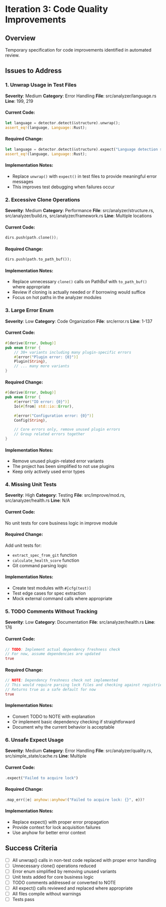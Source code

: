 # Iteration 3: Code Quality Improvements

## Overview
Temporary specification for code improvements identified in automated review.

## Issues to Address

### 1. Unwrap Usage in Test Files
**Severity**: Medium
**Category**: Error Handling
**File**: src/analyzer/language.rs
**Line**: 199, 219

#### Current Code:
```rust
let language = detector.detect(&structure).unwrap();
assert_eq!(language, Language::Rust);
```

#### Required Change:
```rust
let language = detector.detect(&structure).expect("Language detection should succeed for test");
assert_eq!(language, Language::Rust);
```

#### Implementation Notes:
- Replace `unwrap()` with `expect()` in test files to provide meaningful error messages
- This improves test debugging when failures occur

### 2. Excessive Clone Operations
**Severity**: Medium
**Category**: Performance
**File**: src/analyzer/structure.rs, src/analyzer/build.rs, src/analyzer/framework.rs
**Line**: Multiple locations

#### Current Code:
```rust
dirs.push(path.clone());
```

#### Required Change:
```rust
dirs.push(path.to_path_buf());
```

#### Implementation Notes:
- Replace unnecessary `clone()` calls on PathBuf with `to_path_buf()` where appropriate
- Review if cloning is actually needed or if borrowing would suffice
- Focus on hot paths in the analyzer modules

### 3. Large Error Enum
**Severity**: Low
**Category**: Code Organization
**File**: src/error.rs
**Line**: 1-137

#### Current Code:
```rust
#[derive(Error, Debug)]
pub enum Error {
    // 30+ variants including many plugin-specific errors
    #[error("Plugin error: {0}")]
    Plugin(String),
    // ... many more variants
}
```

#### Required Change:
```rust
#[derive(Error, Debug)]
pub enum Error {
    #[error("IO error: {0}")]
    Io(#[from] std::io::Error),
    
    #[error("Configuration error: {0}")]
    Config(String),
    
    // Core errors only, remove unused plugin errors
    // Group related errors together
}
```

#### Implementation Notes:
- Remove unused plugin-related error variants
- The project has been simplified to not use plugins
- Keep only actively used error types

### 4. Missing Unit Tests
**Severity**: High
**Category**: Testing
**File**: src/improve/mod.rs, src/analyzer/health.rs
**Line**: N/A

#### Current Code:
No unit tests for core business logic in improve module

#### Required Change:
Add unit tests for:
- `extract_spec_from_git` function
- `calculate_health_score` function
- Git command parsing logic

#### Implementation Notes:
- Create test modules with `#[cfg(test)]` 
- Test edge cases for spec extraction
- Mock external command calls where appropriate

### 5. TODO Comments Without Tracking
**Severity**: Low
**Category**: Documentation
**File**: src/analyzer/health.rs
**Line**: 176

#### Current Code:
```rust
// TODO: Implement actual dependency freshness check
// For now, assume dependencies are updated
true
```

#### Required Change:
```rust
// NOTE: Dependency freshness check not implemented
// This would require parsing lock files and checking against registries
// Returns true as a safe default for now
true
```

#### Implementation Notes:
- Convert TODO to NOTE with explanation
- Or implement basic dependency checking if straightforward
- Document why the current behavior is acceptable

### 6. Unsafe Expect Usage
**Severity**: Medium
**Category**: Error Handling
**File**: src/analyzer/quality.rs, src/simple_state/cache.rs
**Line**: Multiple

#### Current Code:
```rust
.expect("Failed to acquire lock")
```

#### Required Change:
```rust
.map_err(|e| anyhow::anyhow!("Failed to acquire lock: {}", e))?
```

#### Implementation Notes:
- Replace expect() with proper error propagation
- Provide context for lock acquisition failures
- Use anyhow for better error context

## Success Criteria
- [ ] All unwrap() calls in non-test code replaced with proper error handling
- [ ] Unnecessary clone() operations reduced
- [ ] Error enum simplified by removing unused variants
- [ ] Unit tests added for core business logic
- [ ] TODO comments addressed or converted to NOTE
- [ ] All expect() calls reviewed and replaced where appropriate
- [ ] All files compile without warnings
- [ ] Tests pass